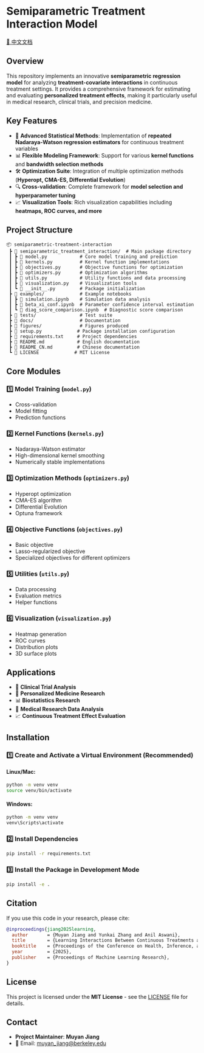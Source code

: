 # Semiparametric Treatment Interaction Model

[📄 中文文档](README_CN.md)

## Overview

This repository implements an innovative **semiparametric regression model** for analyzing **treatment-covariate interactions** in continuous treatment settings. It provides a comprehensive framework for estimating and evaluating **personalized treatment effects**, making it particularly useful in medical research, clinical trials, and precision medicine.

## Key Features

- 🔬 **Advanced Statistical Methods**: Implementation of **repeated Nadaraya-Watson regression estimators** for continuous treatment variables
- 📊 **Flexible Modeling Framework**: Support for various **kernel functions** and **bandwidth selection methods**
- 🛠️ **Optimization Suite**: Integration of multiple optimization methods (**Hyperopt, CMA-ES, Differential Evolution**)
- 🔍 **Cross-validation**: Complete framework for **model selection and hyperparameter tuning**
- 📈 **Visualization Tools**: Rich visualization capabilities including **heatmaps, ROC curves, and more**

## Project Structure

```
📦 semiparametric-treatment-interaction
 ┣ 📂 semiparametric_treatment_interaction/  # Main package directory
 ┃ ┣ 📜 model.py            # Core model training and prediction
 ┃ ┣ 📜 kernels.py          # Kernel function implementations
 ┃ ┣ 📜 objectives.py       # Objective functions for optimization
 ┃ ┣ 📜 optimizers.py       # Optimization algorithms
 ┃ ┣ 📜 utils.py            # Utility functions and data processing
 ┃ ┣ 📜 visualization.py    # Visualization tools
 ┃ ┗ 📜 __init__.py         # Package initialization
 ┣ 📂 examples/             # Example notebooks
 ┃ ┣ 📜 simulation.ipynb    # Simulation data analysis
 ┃ ┣ 📜 beta_xi_conf.ipynb  # Parameter confidence interval estimation
 ┃ ┗ 📜 diag_score_comparison.ipynb  # Diagnostic score comparison
 ┣ 📂 tests/                # Test suite
 ┣ 📂 docs/                 # Documentation
 ┣ 📂 figures/              # Figures produced
 ┣ 📜 setup.py             # Package installation configuration
 ┣ 📜 requirements.txt     # Project dependencies
 ┣ 📜 README.md            # English documentation
 ┣ 📜 README_CN.md         # Chinese documentation
 ┗ 📜 LICENSE             # MIT License
```

## Core Modules

### 1️⃣ Model Training (`model.py`)
- Cross-validation
- Model fitting
- Prediction functions

### 2️⃣ Kernel Functions (`kernels.py`)
- Nadaraya-Watson estimator
- High-dimensional kernel smoothing
- Numerically stable implementations

### 3️⃣ Optimization Methods (`optimizers.py`)
- Hyperopt optimization
- CMA-ES algorithm
- Differential Evolution
- Optuna framework

### 4️⃣ Objective Functions (`objectives.py`)
- Basic objective
- Lasso-regularized objective
- Specialized objectives for different optimizers

### 5️⃣ Utilities (`utils.py`)
- Data processing
- Evaluation metrics
- Helper functions

### 6️⃣ Visualization (`visualization.py`)
- Heatmap generation
- ROC curves
- Distribution plots
- 3D surface plots

## Applications

- 🏥 **Clinical Trial Analysis**
- 💊 **Personalized Medicine Research**
- 📊 **Biostatistics Research**
- 🔬 **Medical Research Data Analysis**
- 📈 **Continuous Treatment Effect Evaluation**

## Installation

### 1️⃣ Create and Activate a Virtual Environment (Recommended)

#### Linux/Mac:
```bash
python -m venv venv
source venv/bin/activate
```

#### Windows:
```bash
python -m venv venv
venv\Scripts\activate
```

### 2️⃣ Install Dependencies
```bash
pip install -r requirements.txt
```

### 3️⃣ Install the Package in Development Mode
```bash
pip install -e .
```

## Citation

If you use this code in your research, please cite:

```bibtex
@inproceedings{jiang2025learning,
  author       = {Muyan Jiang and Yunkai Zhang and Anil Aswani},
  title        = {Learning Interactions Between Continuous Treatments and Covariates with a Semiparametric Model},
  booktitle    = {Proceedings of the Conference on Health, Inference, and Learning (CHIL 2025)},
  year         = {2025},
  publisher    = {Proceedings of Machine Learning Research},
}
```

## License

This project is licensed under the **MIT License** - see the [LICENSE](LICENSE) file for details.

## Contact

- **Project Maintainer**: **Muyan Jiang**
- 📧 Email: [muyan_jiang@berkeley.edu](mailto:muyan_jiang@berkeley.edu)
